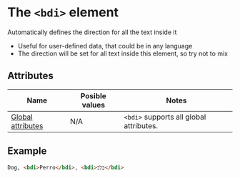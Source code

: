 # The `<bdi>` element
Automatically defines the direction for all the text inside it

- Useful for user-defined data, that could be in any language
- The direction will be set for all text inside this element, so try not to mix

## Attributes
| Name | Posible values | Notes |
|-|-|-|
| [Global attributes](../first-steps/global-attributes.md) | N/A | `<bdi>` supports all global attributes. |

## Example
```html
Dog, <bdi>Perro</bdi>, <bdi>כֶּלֶב</bdi>
```